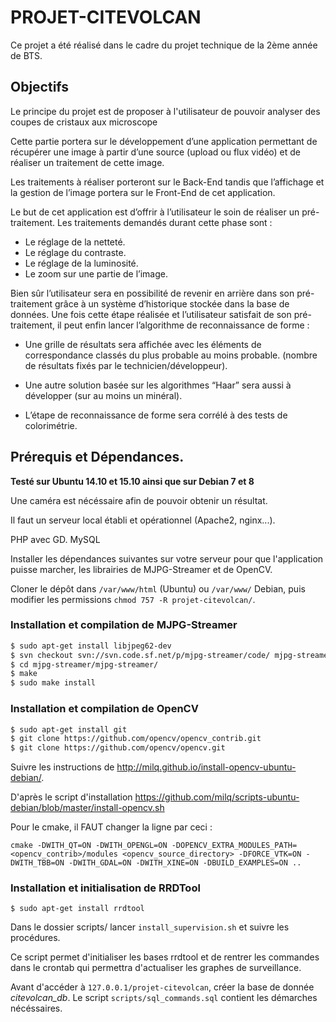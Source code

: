 # PROJET-CITEVOLCAN

Ce projet a été réalisé dans le cadre du projet technique de la 2ème année de BTS.

## Objectifs

Le principe du projet est de proposer à l'utilisateur de pouvoir analyser des coupes de cristaux aux microscope

Cette partie portera sur le développement d’une application permettant de récupérer une image à partir d’une source (upload ou flux vidéo) et de réaliser un traitement de cette image.

Les traitements à réaliser porteront sur le Back-End tandis que l’affichage et la gestion de l’image portera sur le Front-End de cet application.

Le but de cet application est d’offrir à l’utilisateur le soin de réaliser un pré-traitement. Les traitements demandés durant cette phase sont :
- Le réglage de la netteté.
- Le réglage du contraste.
- Le réglage de la luminosité.
- Le zoom sur une partie de l’image.

Bien sûr l’utilisateur sera en possibilité de revenir en arrière dans son pré-traitement grâce à un système d’historique stockée dans la base de données.
Une fois cette étape réalisée et l’utilisateur satisfait de son pré-traitement, il peut enfin lancer l’algorithme de reconnaissance de forme : 

-  Une grille de résultats sera affichée avec les éléments de correspondance classés du plus probable au moins probable. (nombre de résultats fixés par le technicien/développeur).

- Une autre solution basée sur les algorithmes “Haar” sera aussi à développer (sur au moins un minéral).
- L’étape de reconnaissance de forme sera corrélé à des tests de colorimétrie.

## Prérequis et Dépendances.

**Testé sur Ubuntu 14.10 et 15.10 ainsi que sur Debian 7 et 8**

Une caméra est nécéssaire afin de pouvoir obtenir un résultat.

Il faut un serveur local établi et opérationnel (Apache2, nginx...).

PHP avec GD. MySQL

Installer les dépendances suivantes sur votre serveur pour que l'application puisse marcher, les librairies de MJPG-Streamer et de OpenCV.

Cloner le dépôt dans ``/var/www/html`` (Ubuntu) ou ``/var/www/`` Debian, puis modifier les permissions ``chmod 757 -R projet-citevolcan/``.

### Installation et compilation de MJPG-Streamer

````bash
$ sudo apt-get install libjpeg62-dev
$ svn checkout svn://svn.code.sf.net/p/mjpg-streamer/code/ mjpg-streamer
$ cd mjpg-streamer/mjpg-streamer/
$ make
$ sudo make install
````

### Installation et compilation de OpenCV

````bash
$ sudo apt-get install git
$ git clone https://github.com/opencv/opencv_contrib.git
$ git clone https://github.com/opencv/opencv.git
````

Suivre les instructions de http://milq.github.io/install-opencv-ubuntu-debian/.

D'après le script d'installation https://github.com/milq/scripts-ubuntu-debian/blob/master/install-opencv.sh

Pour le cmake, il FAUT changer la ligne par ceci :
````
cmake -DWITH_QT=ON -DWITH_OPENGL=ON -DOPENCV_EXTRA_MODULES_PATH=<opencv_contrib>/modules <opencv_source_directory> -DFORCE_VTK=ON -DWITH_TBB=ON -DWITH_GDAL=ON -DWITH_XINE=ON -DBUILD_EXAMPLES=ON ..
````

### Installation et initialisation de RRDTool

````
$ sudo apt-get install rrdtool 
````

Dans le dossier scripts/ lancer ``install_supervision.sh`` et suivre les procédures.

Ce script permet d'initialiser les bases rrdtool et de rentrer les commandes dans le crontab qui permettra d'actualiser les graphes de surveillance.

Avant d'accéder à ``127.0.0.1/projet-citevolcan``, créer la base de donnée *citevolcan_db*. Le script ``scripts/sql_commands.sql`` contient les démarches nécéssaires.
